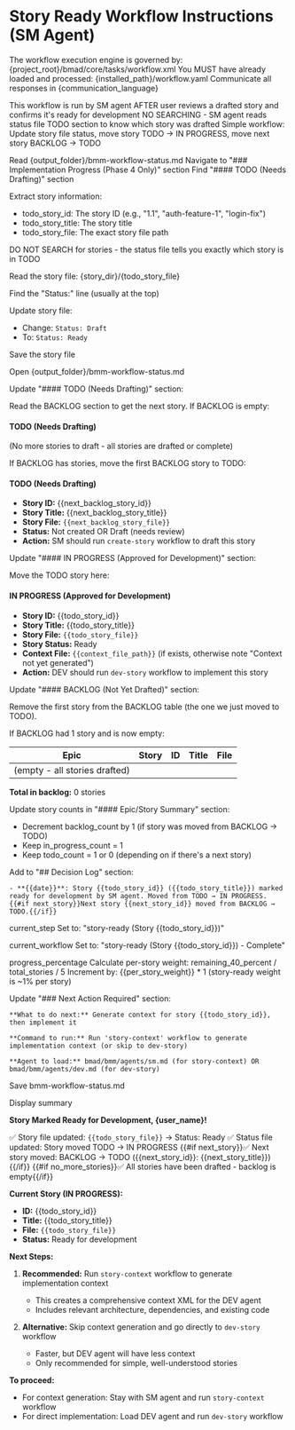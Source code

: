 # Story Ready Workflow Instructions (SM Agent)

<critical>The workflow execution engine is governed by: {project_root}/bmad/core/tasks/workflow.xml</critical>
<critical>You MUST have already loaded and processed: {installed_path}/workflow.yaml</critical>
<critical>Communicate all responses in {communication_language}</critical>

<workflow>

<critical>This workflow is run by SM agent AFTER user reviews a drafted story and confirms it's ready for development</critical>
<critical>NO SEARCHING - SM agent reads status file TODO section to know which story was drafted</critical>
<critical>Simple workflow: Update story file status, move story TODO → IN PROGRESS, move next story BACKLOG → TODO</critical>

<step n="1" goal="Read status file and identify the TODO story">

<action>Read {output_folder}/bmm-workflow-status.md</action>
<action>Navigate to "### Implementation Progress (Phase 4 Only)" section</action>
<action>Find "#### TODO (Needs Drafting)" section</action>

<action>Extract story information:</action>

- todo_story_id: The story ID (e.g., "1.1", "auth-feature-1", "login-fix")
- todo_story_title: The story title
- todo_story_file: The exact story file path

<critical>DO NOT SEARCH for stories - the status file tells you exactly which story is in TODO</critical>

</step>

<step n="2" goal="Update the story file status">

<action>Read the story file: {story_dir}/{todo_story_file}</action>

<action>Find the "Status:" line (usually at the top)</action>

<action>Update story file:</action>

- Change: `Status: Draft`
- To: `Status: Ready`

<action>Save the story file</action>

</step>

<step n="3" goal="Move story from TODO → IN PROGRESS in status file">

<action>Open {output_folder}/bmm-workflow-status.md</action>

<action>Update "#### TODO (Needs Drafting)" section:</action>

Read the BACKLOG section to get the next story. If BACKLOG is empty:

#### TODO (Needs Drafting)

(No more stories to draft - all stories are drafted or complete)

If BACKLOG has stories, move the first BACKLOG story to TODO:

#### TODO (Needs Drafting)

- **Story ID:** {{next_backlog_story_id}}
- **Story Title:** {{next_backlog_story_title}}
- **Story File:** `{{next_backlog_story_file}}`
- **Status:** Not created OR Draft (needs review)
- **Action:** SM should run `create-story` workflow to draft this story

<action>Update "#### IN PROGRESS (Approved for Development)" section:</action>

Move the TODO story here:

#### IN PROGRESS (Approved for Development)

- **Story ID:** {{todo_story_id}}
- **Story Title:** {{todo_story_title}}
- **Story File:** `{{todo_story_file}}`
- **Story Status:** Ready
- **Context File:** `{{context_file_path}}` (if exists, otherwise note "Context not yet generated")
- **Action:** DEV should run `dev-story` workflow to implement this story

<action>Update "#### BACKLOG (Not Yet Drafted)" section:</action>

Remove the first story from the BACKLOG table (the one we just moved to TODO).

If BACKLOG had 1 story and is now empty:

| Epic                          | Story | ID  | Title | File |
| ----------------------------- | ----- | --- | ----- | ---- |
| (empty - all stories drafted) |       |     |       |      |

**Total in backlog:** 0 stories

<action>Update story counts in "#### Epic/Story Summary" section:</action>

- Decrement backlog_count by 1 (if story was moved from BACKLOG → TODO)
- Keep in_progress_count = 1
- Keep todo_count = 1 or 0 (depending on if there's a next story)

</step>

<step n="4" goal="Update Decision Log, Progress, and Next Action">

<action>Add to "## Decision Log" section:</action>

```
- **{{date}}**: Story {{todo_story_id}} ({{todo_story_title}}) marked ready for development by SM agent. Moved from TODO → IN PROGRESS. {{#if next_story}}Next story {{next_story_id}} moved from BACKLOG → TODO.{{/if}}
```

<template-output file="{{status_file_path}}">current_step</template-output>
<action>Set to: "story-ready (Story {{todo_story_id}})"</action>

<template-output file="{{status_file_path}}">current_workflow</template-output>
<action>Set to: "story-ready (Story {{todo_story_id}}) - Complete"</action>

<template-output file="{{status_file_path}}">progress_percentage</template-output>
<action>Calculate per-story weight: remaining_40_percent / total_stories / 5</action>
<action>Increment by: {{per_story_weight}} \* 1 (story-ready weight is ~1% per story)</action>

<action>Update "### Next Action Required" section:</action>

```
**What to do next:** Generate context for story {{todo_story_id}}, then implement it

**Command to run:** Run 'story-context' workflow to generate implementation context (or skip to dev-story)

**Agent to load:** bmad/bmm/agents/sm.md (for story-context) OR bmad/bmm/agents/dev.md (for dev-story)
```

<action>Save bmm-workflow-status.md</action>

</step>

<step n="5" goal="Confirm completion to user">

<action>Display summary</action>

**Story Marked Ready for Development, {user_name}!**

✅ Story file updated: `{{todo_story_file}}` → Status: Ready
✅ Status file updated: Story moved TODO → IN PROGRESS
{{#if next_story}}✅ Next story moved: BACKLOG → TODO ({{next_story_id}}: {{next_story_title}}){{/if}}
{{#if no_more_stories}}✅ All stories have been drafted - backlog is empty{{/if}}

**Current Story (IN PROGRESS):**

- **ID:** {{todo_story_id}}
- **Title:** {{todo_story_title}}
- **File:** `{{todo_story_file}}`
- **Status:** Ready for development

**Next Steps:**

1. **Recommended:** Run `story-context` workflow to generate implementation context
   - This creates a comprehensive context XML for the DEV agent
   - Includes relevant architecture, dependencies, and existing code

2. **Alternative:** Skip context generation and go directly to `dev-story` workflow
   - Faster, but DEV agent will have less context
   - Only recommended for simple, well-understood stories

**To proceed:**

- For context generation: Stay with SM agent and run `story-context` workflow
- For direct implementation: Load DEV agent and run `dev-story` workflow

</step>

</workflow>
